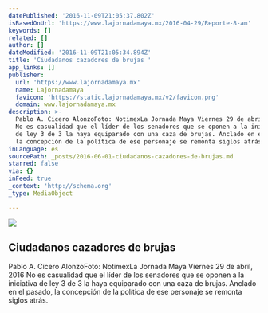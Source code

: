 ```yaml
---
datePublished: '2016-11-09T21:05:37.802Z'
isBasedOnUrl: 'https://www.lajornadamaya.mx/2016-04-29/Reporte-8-am'
keywords: []
related: []
author: []
dateModified: '2016-11-09T21:05:34.894Z'
title: 'Ciudadanos cazadores de brujas '
app_links: []
publisher:
  url: 'https://www.lajornadamaya.mx'
  name: Lajornadamaya
  favicon: 'https://static.lajornadamaya.mx/v2/favicon.png'
  domain: www.lajornadamaya.mx
description: >-
  Pablo A. Cicero AlonzoFoto: NotimexLa Jornada Maya Viernes 29 de abril, 2016
  No es casualidad que el líder de los senadores que se oponen a la iniciativa
  de ley 3 de 3 la haya equiparado con una caza de brujas. Anclado en el pasado,
  la concepción de la política de ese personaje se remonta siglos atrás.
inLanguage: es
sourcePath: _posts/2016-06-01-ciudadanos-cazadores-de-brujas.md
starred: false
via: {}
inFeed: true
_context: 'http://schema.org'
_type: MediaObject

---
```

<article style=""><img src="https://s3-us-west-2.amazonaws.com/the-grid-img/p/4455532f044bb620edd8285fc2c319a515e66261.jpg" /><h1>Ciudadanos cazadores de brujas </h1><p>Pablo A. Cicero AlonzoFoto: NotimexLa Jornada Maya Viernes 29 de abril, 2016 No es casualidad que el líder de los senadores que se oponen a la iniciativa de ley 3 de 3 la haya equiparado con una caza de brujas. Anclado en el pasado, la concepción de la política de ese personaje se remonta siglos atrás.</p></article>